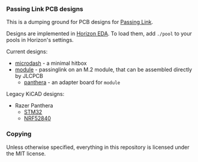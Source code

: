 ### Passing Link PCB designs
This is a dumping ground for PCB designs for [Passing Link](https://github.com/passinglink/passinglink).

Designs are implemented in [Horizon EDA](https://horizon-eda.org/). To load them, add `./pool` to
your pools in Horizon's settings.

Current designs:
- [microdash](microdash/) - a minimal hitbox
- [module](module/) - passinglink on an M.2 module, that can be assembled directly by JLCPCB
  - [panthera](panthera/) - an adapter board for `module`

Legacy KiCAD designs:
  - Razer Panthera
    - [STM32](panthera_stm32/)
    - [NRF52840](panthera_e73/)

### Copying
Unless otherwise specified, everything in this repository is licensed under the MIT license.

